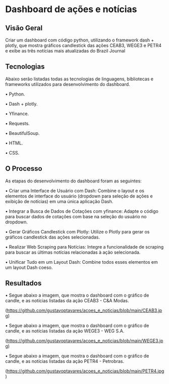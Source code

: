 # Dashboard de ações e notícias

## Visão Geral

Criar um dashboard com código python, utilizando o framework dash + plotly, que mostra gráficos candlestick das ações CEAB3, WEGE3 e PETR4 e exibe as três notícias mais atualizadas do Brazil Journal

## Tecnologias

Abaixo serão listadas todas as tecnologias de linguagens, bibliotecas e frameworks utilizados para desenvolvimento do dashboard.

• Python.

• Dash + plotly.

• Yfinance.

• Requests.

• BeautifulSoup.

• HTML.

• CSS.

## O Processo

As etapas do desenvolvimento do dashboard foram as seguintes:

• Criar uma Interface de Usuário com Dash: Combine o layout e os elementos de interface do usuário (dropdown para seleção de ações e exibição de notícias) em uma única aplicação Dash.

• Integrar a Busca de Dados de Cotações com yfinance: Adapte o código para buscar dados de cotações com base na seleção do usuário no dropdown.

• Gerar Gráficos Candlestick com Plotly: Utilize o Plotly para gerar os gráficos candlestick das ações selecionadas.

• Realizar Web Scraping para Notícias: Integre a funcionalidade de scraping para buscar as últimas notícias relacionadas à ação selecionada.

• Unificar Tudo em um Layout Dash: Combine todos esses elementos em um layout Dash coeso.


## Resultados

• Segue abaixo a imagem, que mostra o dashboard com o gráfico de candle, e as notícias listadas da ação CEAB3 - C&A Modas.

(https://github.com/gustavoptavares/acoes_e_noticias/blob/main/CEAB3.jpg)

• Segue abaixo a imagem, que mostra o dashboard com o gráfico de candle, e as notícias listadas da ação WEGE3 - WEG S.A.

(https://github.com/gustavoptavares/acoes_e_noticias/blob/main/WEGE3.jpg)

• Segue abaixo a imagem, que mostra o dashboard com o gráfico de candle, e as notícias listadas da ação PETR4 - Petrobras.

(https://github.com/gustavoptavares/acoes_e_noticias/blob/main/PETR4.jpg)

